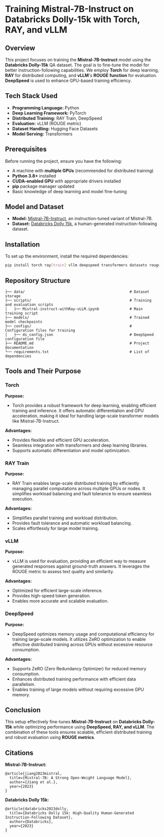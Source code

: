 # Training Mistral-7B-Instruct on Databricks Dolly-15k with Torch, RAY, and vLLM

## Overview

This project focuses on training the **Mistral-7B-Instruct** model using the **Databricks Dolly-15k** QA dataset. The goal is to fine-tune the model for better instruction-following capabilities. We employ **Torch** for deep learning, **RAY** for distributed computing, and **vLLM**'s **ROUGE function** for evaluation. **DeepSpeed** is used to enhance GPU-based training efficiency.

## Tech Stack Used
- **Programming Language:** Python
- **Deep Learning Framework:** PyTorch
- **Distributed Training:** RAY Train, DeepSpeed
- **Evaluation:** vLLM (ROUGE metric)
- **Dataset Handling:** Hugging Face Datasets
- **Model Serving:** Transformers

## Prerequisites
Before running the project, ensure you have the following:
- A machine with **multiple GPUs** (recommended for distributed training)
- **Python 3.8+** installed
- **CUDA-enabled GPU** with appropriate drivers installed
- **pip** package manager updated
- Basic knowledge of deep learning and model fine-tuning

## Model and Dataset

- **Model:** [Mistral-7B-Instruct](https://huggingface.co/mistralai/Mistral-7B-Instruct), an instruction-tuned variant of Mistral-7B.
- **Dataset:** [Databricks Dolly 15k](https://huggingface.co/datasets/databricks/databricks-dolly-15k), a human-generated instruction-following dataset.

## Installation

To set up the environment, install the required dependencies:

```bash
pip install torch ray[train] vllm deepspeed transformers datasets rouge-score
```

## Repository Structure

```
├── data/                                                # Dataset storage
├── scripts/                                             # Training and evaluation scripts
│   ├── Mistral-instruct-withRay-vLLM.ipynb              # Main training script
├── models/                                              # Trained model checkpoints
├── configs/                                             # Configuration files for training
│   ├── ds_config.json                                   # DeepSpeed configuration file
├── README.md                                            # Project documentation
└── requirements.txt                                     # List of dependencies
```

## Tools and Their Purpose

### **Torch**

**Purpose:**

- Torch provides a robust framework for deep learning, enabling efficient training and inference. It offers automatic differentiation and GPU acceleration, making it ideal for handling large-scale transformer models like Mistral-7B-Instruct.

**Advantages:**

- Provides flexible and efficient GPU acceleration.
- Seamless integration with transformers and deep learning libraries.
- Supports automatic differentiation and model optimization.

### **RAY Train**

**Purpose:**

- RAY Train enables large-scale distributed training by efficiently managing parallel computations across multiple GPUs or nodes. It simplifies workload balancing and fault tolerance to ensure seamless execution.

**Advantages:**

- Simplifies parallel training and workload distribution.
- Provides fault tolerance and automatic workload balancing.
- Scales effortlessly for large model training.

### **vLLM**

**Purpose:**

- vLLM is used for evaluation, providing an efficient way to measure generated responses against ground-truth answers. It leverages the ROUGE metric to assess text quality and similarity.

**Advantages:**

- Optimized for efficient large-scale inference.
- Provides high-speed token generation.
- Enables more accurate and scalable evaluation.

### **DeepSpeed**

**Purpose:**

- DeepSpeed optimizes memory usage and computational efficiency for training large-scale models. It utilizes ZeRO optimization to enable effective distributed training across GPUs without excessive resource consumption.

**Advantages:**

- Supports ZeRO (Zero Redundancy Optimizer) for reduced memory consumption.
- Enhances distributed training performance with efficient data parallelism.
- Enables training of large models without requiring excessive GPU memory.


## Conclusion

This setup effectively fine-tunes **Mistral-7B-Instruct** on **Databricks Dolly-15k** while optimizing performance using **DeepSpeed, RAY, and vLLM**. The combination of these tools ensures scalable, efficient distributed training and robust evaluation using **ROUGE metrics**.

## Citations

**Mistral-7B-Instruct:**

```
@article{jiang2023mistral,
  title={Mistral-7B: A Strong Open-Weight Language Model},
  author={Jiang et al.},
  year={2023}
}
```

**Databricks Dolly 15k:**

```
@article{databricks2023dolly,
  title={Databricks Dolly 15k: High-Quality Human-Generated Instruction-Following Dataset},
  author={Databricks},
  year={2023}
}
```

